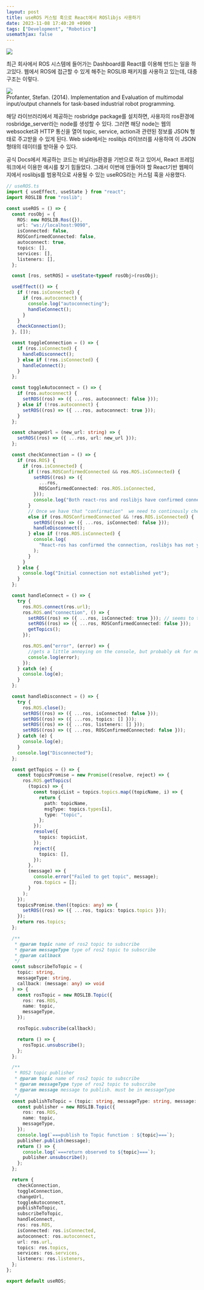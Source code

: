 ```yaml
---
layout: post
title: useROS 커스텀 훅으로 React에서 ROSlibjs 사용하기
date: 2023-11-08 17:40:20 +0900
tags: ["Development", "Robotics"]
usemathjax: false
---
```


<fig >
<img src="https://images.velog.io/images/qaszx1004/post/378c7512-f24e-4fb5-965d-6bf377acb608/ROS.jpg">
</fig>

최근 회사에서 ROS 시스템에 들어가는 Dashboard를 React를 이용해 만드는 일을 하고있다. 웹에서 ROS에 접근할 수 있게 해주는 ROSLIB 패키지를 사용하고 있는데, 대충 구조는 이렇다.

<fig>
<img src="https://www.researchgate.net/publication/271510079/figure/fig8/AS:614393071017997@1523494131460/Dataaow-between-the-Browser-and-the-Web-Server-The-Browser-requests-the-webpage-from.png">
<figcaption>Profanter, Stefan. (2014). Implementation and Evaluation of multimodal input/output channels for task-based industrial robot programming. </figcaption>
</fig>

해당 라이브러리에서 제공하는 rosbridge package를 설치하면, 사용자의 ros환경에 rosbridge_server라는 node를 생성할 수 있다. 그러면 해당 node는 웹의 websocket과 HTTP 통신을 열어 topic, service, action과 관련된 정보를 JSON 형태로 주고받을 수 있게 된다. Web side에서는 roslibjs 라이브러를 사용하여 이 JSON형태의 데이터를 받아올 수 있다.

공식 Docs에서 제공하는 코드는 바닐라js환경을 기반으로 하고 있어서, React 프레임워크에서 이용한 예시를 찾기 힘들었다. 그래서 이번에 만들어야 할 React기반 웹페이지에서 roslibjs를 범용적으로 사용될 수 있는 useROS라는 커스텀 훅을 사용했다.

```ts
// useROS.ts
import { useEffect, useState } from "react";
import ROSLIB from "roslib";

const useROS = () => {
  const rosObj = {
    ROS: new ROSLIB.Ros({}),
    url: "ws://localhost:9090",
    isConnected: false,
    ROSConfirmedConnected: false,
    autoconnect: true,
    topics: [],
    services: [],
    listeners: [],
  };

  const [ros, setROS] = useState<typeof rosObj>(rosObj);

  useEffect(() => {
    if (!ros.isConnected) {
      if (ros.autoconnect) {
        console.log("autoconnecting");
        handleConnect();
      }
    }
    checkConnection();
  }, []);

  const toggleConnection = () => {
    if (ros.isConnected) {
      handleDisconnect();
    } else if (!ros.isConnected) {
      handleConnect();
    }
  };

  const toggleAutoconnect = () => {
    if (ros.autoconnect) {
      setROS((ros) => ({ ...ros, autoconnect: false }));
    } else if (!ros.autoconnect) {
      setROS((ros) => ({ ...ros, autoconnect: true }));
    }
  };

  const changeUrl = (new_url: string) => {
    setROS((ros) => ({ ...ros, url: new_url }));
  };

  const checkConnection = () => {
    if (ros.ROS) {
      if (ros.isConnected) {
        if (!ros.ROSConfirmedConnected && ros.ROS.isConnected) {
          setROS((ros) => ({
            ...ros,
            ROSConfirmedConnected: ros.ROS.isConnected,
          }));
          console.log("Both react-ros and roslibjs have confirmed connection.");
        }
        // Once we have that "confirmation"  we need to continously check for good connection
        else if (ros.ROSConfirmedConnected && !ros.ROS.isConnected) {
          setROS((ros) => ({ ...ros, isConnected: false }));
          handleDisconnect();
        } else if (!ros.ROS.isConnected) {
          console.log(
            "React-ros has confirmed the connection, roslibjs has not yet."
          );
        }
      }
    } else {
      console.log("Initial connection not established yet");
    }
  };

  const handleConnect = () => {
    try {
      ros.ROS.connect(ros.url);
      ros.ROS.on("connection", () => {
        setROS((ros) => ({ ...ros, isConnected: true })); // seems to take awhile for the roslibjs library to report connected
        setROS((ros) => ({ ...ros, ROSConfirmedConnected: false }));
        getTopics();
      });

      ros.ROS.on("error", (error) => {
        //gets a little annoying on the console, but probably ok for now
        console.log(error);
      });
    } catch (e) {
      console.log(e);
    }
  };

  const handleDisconnect = () => {
    try {
      ros.ROS.close();
      setROS((ros) => ({ ...ros, isConnected: false }));
      setROS((ros) => ({ ...ros, topics: [] }));
      setROS((ros) => ({ ...ros, listeners: [] }));
      setROS((ros) => ({ ...ros, ROSConfirmedConnected: false }));
    } catch (e) {
      console.log(e);
    }
    console.log("Disconnected");
  };

  const getTopics = () => {
    const topicsPromise = new Promise((resolve, reject) => {
      ros.ROS.getTopics(
        (topics) => {
          const topicList = topics.topics.map((topicName, i) => {
            return {
              path: topicName,
              msgType: topics.types[i],
              type: "topic",
            };
          });
          resolve({
            topics: topicList,
          });
          reject({
            topics: [],
          });
        },
        (message) => {
          console.error("Failed to get topic", message);
          ros.topics = [];
        }
      );
    });
    topicsPromise.then((topics: any) => {
      setROS((ros) => ({ ...ros, topics: topics.topics }));
    });
    return ros.topics;
  };

  /**
   * @param topic name of ros2 topic to subscribe
   * @param messageType type of ros2 topic to subscribe
   * @param callback
   */
  const subscribeToTopic = (
    topic: string,
    messageType: string,
    callback: (message: any) => void
  ) => {
    const rosTopic = new ROSLIB.Topic({
      ros: ros.ROS,
      name: topic,
      messageType,
    });

    rosTopic.subscribe(callback);

    return () => {
      rosTopic.unsubscribe();
    };
  };

  /**
   * ROS2 topic publisher
   * @param topic name of ros2 topic to subscribe
   * @param messageType type of ros2 topic to subscribe
   * @param message message to publish. must be in messageType
   */
  const publishToTopic = (topic: string, messageType: string, message: any) => {
    const publisher = new ROSLIB.Topic({
      ros: ros.ROS,
      name: topic,
      messageType,
    });
    console.log(`===publish to Topic function : ${topic}===`);
    publisher.publish(message);
    return () => {
      console.log(`===return observed to ${topic}===`);
      publisher.unsubscribe();
    };
  };

  return {
    checkConnection,
    toggleConnection,
    changeUrl,
    toggleAutoconnect,
    publishToTopic,
    subscribeToTopic,
    handleConnect,
    ros: ros.ROS,
    isConnected: ros.isConnected,
    autoconnect: ros.autoconnect,
    url: ros.url,
    topics: ros.topics,
    services: ros.services,
    listeners: ros.listeners,
  };
};

export default useROS;
```
